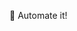 🤖 Automate it!

<!---
jacobka/jacobka is a ✨ special ✨ repository because its `README.md` (this file) appears on your GitHub profile.
You can click the Preview link to take a look at your changes.
--->
